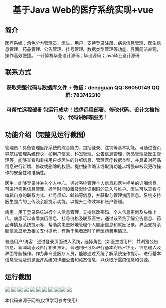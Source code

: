 <p><h1 align="center">基于Java Web的医疗系统实现+vue</h1></p>

## 简介
医疗系统：角色分为管理员、医生、用户；支持登录注册、病患信息管理、医生信息管理、药品管理、公告管理、挂号管理、数据类型管理等功能，界面简洁直观，操作高效便捷。    --计算机毕业设计源码；毕设源码；java毕业设计源码


## 联系方式
<p><h3 align="center">获取完整代码与数据库文件 + 微信：deepguan QQ: 86050149 QQ群: 783742310</h3></p>
<p><h3 align="center">可帮忙远程部署 包运行成功！提供远程部署、修改代码、设计文档指导、代码讲解等服务！</h3></p>

## 功能介绍（完整见运行截图）
管理员：具备管理医疗系统的综合能力，包括登录、注销等基本功能。可通过首页导航栏管理系统模块，如用户信息、科室管理、公告信息管理、药品管理及医生管理等。能够查看和审核用户或医生的详细信息，管理医疗数据类型，并具备对药品信息进行新增、修改或删除的权限。提供操作确认或取消功能以增强审核及更改操作的安全性和准确性。

医生：能够登录并进入个人中心，通过系统管理个人信息和医生相关的详细信息。可进行病患信息管理、挂号时间设置及就诊识别码的录入与维护。医生可以查看与编辑自身的联系方式、挂号须知、邮箱等信息，并获取与管理病历信息。系统支持医生照片的上传及余额提示功能，以提升工作效率和账户管理。

病患：用于登录系统进行个人信息管理，支持修改密码、个人信息更新及头像上传。病患可以查看病历信息、挂号价格及联系医生，通过该系统了解公告信息、药品详情及系统提示等，帮助病患更好地管理个人健康信息和就医记录。界面支持余额信息显示及相关支付提示，有助于患者及时了解医药费用情况。

普通用户/访客：通过登录页面进入系统，选择角色（如医生或用户）并浏览公告信息、新闻动态及医疗相关资讯。普通用户可以进行基本的账户注册、信息输入及界面导航操作。作为非专业医疗人员，能够通过系统了解系统操作提示、进行基本信息管理及浏览医疗系统的详细公告和动态信息，以获取所需的信息和资源。


## 运行截图
![](https://bs-1329754181.cos.ap-shanghai.myqcloud.com/ssm/MedicalSystem/img/001.jpg)
![](https://bs-1329754181.cos.ap-shanghai.myqcloud.com/ssm/MedicalSystem/img/002.jpg)
![](https://bs-1329754181.cos.ap-shanghai.myqcloud.com/ssm/MedicalSystem/img/003.jpg)
![](https://bs-1329754181.cos.ap-shanghai.myqcloud.com/ssm/MedicalSystem/img/004.jpg)
![](https://bs-1329754181.cos.ap-shanghai.myqcloud.com/ssm/MedicalSystem/img/005.jpg)
![](https://bs-1329754181.cos.ap-shanghai.myqcloud.com/ssm/MedicalSystem/img/006.jpg)
![](https://bs-1329754181.cos.ap-shanghai.myqcloud.com/ssm/MedicalSystem/img/007.jpg)
![](https://bs-1329754181.cos.ap-shanghai.myqcloud.com/ssm/MedicalSystem/img/008.jpg)
![](https://bs-1329754181.cos.ap-shanghai.myqcloud.com/ssm/MedicalSystem/img/009.jpg)
![](https://bs-1329754181.cos.ap-shanghai.myqcloud.com/ssm/MedicalSystem/img/010.jpg)
![](https://bs-1329754181.cos.ap-shanghai.myqcloud.com/ssm/MedicalSystem/img/011.jpg)

<p>本代码来源于网络,仅供学习参考使用!</p>
